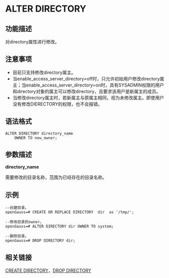 # ALTER DIRECTORY<a name="ZH-CN_TOPIC_0289899981"></a>

## 功能描述<a name="zh-cn_topic_0283137159_zh-cn_topic_0237122058_zh-cn_topic_0059778392_sc84e6980912549c4bbd6895f97ac39f1"></a>

对directory属性进行修改。

## 注意事项<a name="zh-cn_topic_0283137159_zh-cn_topic_0237122058_zh-cn_topic_0059778392_sb3569429c1304678895bcf79fb6304cf"></a>

-   目前只支持修改directory属主。
-   当enable\_access\_server\_directory=off时，只允许初始用户修改directory属主；当enable\_access\_server\_directory=on时，具有SYSADMIN权限的用户和directory对象的属主可以修改directory，且要求该用户是新属主的成员。
-   当修改directory属主时，若新属主与原属主相同，视为未修改属主。即使用户没有修改DIERECTORY的权限，也不会报错。

## 语法格式<a name="zh-cn_topic_0283137159_zh-cn_topic_0237122058_section185432369210"></a>

```
ALTER DIRECTORY directory_name
    OWNER TO new_owner;
```

## 参数描述<a name="zh-cn_topic_0283137159_zh-cn_topic_0237122058_section37023591411"></a>

**directory\_name**

需要修改的目录名称，范围为已经存在的目录名称。

## 示例<a name="zh-cn_topic_0283137159_zh-cn_topic_0237122058_section162752045154311"></a>

```
--创建目录。
openGauss=# CREATE OR REPLACE DIRECTORY  dir  as '/tmp/';

--修改目录的owner。
openGauss=# ALTER DIRECTORY dir OWNER TO system;

--删除目录。
openGauss=# DROP DIRECTORY dir;
```

## 相关链接<a name="zh-cn_topic_0283137159_zh-cn_topic_0237122058_section613212620440"></a>

[CREATE DIRECTORY](CREATE-DIRECTORY.md)，[DROP DIRECTORY](DROP-DIRECTORY.md)

